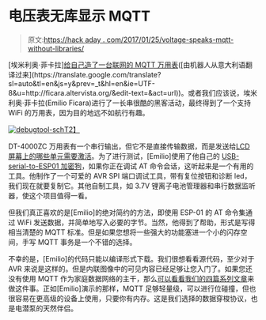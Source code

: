 # 电压表无库显示 MQTT

> 原文:[https://hack aday . com/2017/01/25/voltage-speaks-mqtt-without-libraries/](https://hackaday.com/2017/01/25/voltmeter-speaks-mqtt-without-libraries/)

[埃米利奥·菲卡拉][给自己造了一台联网的 MQTT 万用表]([http://ficara.altervista.org/](http://ficara.altervista.org/))([由机器人从意大利语翻译过来](https://translate.google.com/translate?sl=auto&tl=en&js=y&prev=_t&hl=en&ie=UTF-8&u=http://ficara.altervista.org/&edit-text=&act=url))。或者我们应该说，埃米利奥·菲卡拉(Emilio Ficara)进行了一长串很酷的黑客活动，最终得到了一个支持 WiFi 的万用表，因为目的地远不如航行有趣。

[![debugtool-sch](../Images/5a587da444ff1b0f816f25a20b22204b.png)T2】](https://hackaday.com/wp-content/uploads/2017/01/debugtool-sch.jpg)

DT-4000ZC 万用表有一个串行输出，但它不是直接传输数据，而是发送给[LCD 屏幕上的哪些单元需要激活](http://hackaday.com/2013/08/26/logging-two-multimeters-at-nearly-the-same-time/)。为了进行测试，[Emilio]使用了他自己的 [USB-serial-to-ESP01 加密狗](http://ficara.altervista.org/?p=3041)，如果你正在调试 AT 命令会话，这听起来是一个有用的工具。他制作了一个可爱的 AVR SPI 端口调试工具，带有复位按钮和诊断 led，我们现在就要复制它。其他自制工具，如 3.7V 锂离子电池管理器和串行数据监听器，使这个项目值得一看。

但我们真正喜欢的是[Emilio]的绝对简约的方法，即使用 ESP-01 的 AT 命令集通过 WiFi 发送数据，并简单地写入必要的字节。当然，他得到了帮助，形式是写得相当清楚的 MQTT 标准。但是如果您想将一些强大的功能塞进一个小的闪存空间，手写 MQTT 事务是一个不错的选择。

不幸的是，[Emilio]的代码只能以编译形式下载。我们很想看看源代码，至少对于 AVR 来说是这样的。但是内联图像中的可见内容已经足够让您入门了。如果您还没有使用 MQTT 作为家庭数据网络的主干，那么[可以看看我们的四篇系列文章](http://hackaday.com/2016/05/09/minimal-mqtt-building-a-broker/)来做这件事。正如[Emilio]演示的那样，MQTT 足够轻量级，可以进行位碰撞，但也很容易在更高级的设备上使用，只要你有内存。这是我们选择的数据穿梭协议，也是电潜泵的天然伴侣。